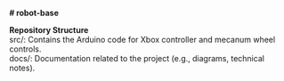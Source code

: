 **# robot-base**

**Repository Structure** <br/>
src/: Contains the Arduino code for Xbox controller and mecanum wheel controls.<br/>
docs/: Documentation related to the project (e.g., diagrams, technical notes).<br/>
